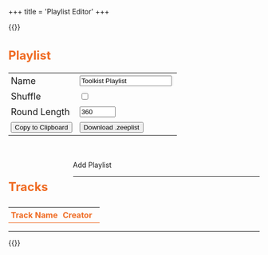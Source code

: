 +++
title = 'Playlist Editor'
+++

{{<rawhtml>}}
<script src="https://code.jquery.com/jquery-3.6.0.min.js"></script>
<script src="https://cdnjs.cloudflare.com/ajax/libs/jqueryui/1.13.2/jquery-ui.min.js"></script>
<script src='/toolkist_playlist.js'></script>
<script src='/toolkist_fs.js'></script>

<style>
    h2{
        font-size: 24px;
        color: rgb(239, 107, 35);
    }

    td{
        font-size: 18px;
        padding: 5px;
        padding-right: 10px;
        
    }

    .ui-sortable td
    {
        cursor: grab;
    }

    .ui-sortable td:active
    {
        cursor: grabbing;
    }

    .ui-sortable button
    {
        display: inline-block;
        padding: 4px 4px;
        background-color: rgb(251, 59, 25);
        color: white;
        border: none;
        cursor: pointer;
        border-radius: 4px;
        transition: background-color 0.1s ease-in-out;
        font-family: 'Righteous';
        font-weight: 300;
        font-size: 18px;
    }

    .ui-sortable button:hover
    {
        background-color: rgb(239, 107, 35);
    }

    #tracks
    {
        margin-top: 50px;
    }

    #playlistTable th
    {
        text-align: left;
        padding: 5px;
        border-bottom: 1px solid rgb(239, 107, 35);
        color: rgb(239, 107, 35);
    }
    #playlistTable td:nth-child(2)
    {
        border-left: 1px solid rgb(239, 107, 35);
        border-right: 1px solid rgb(239, 107, 35);
    }
    #playlistTable tr:nth-child(even)
    {
        background-color: rgb(34,34,34);
    }
</style>

<div id='content'>
    <div id='properties'>
        <h2>Playlist</h2>
        <table>
            <tr><td>Name</td><td><input style='color:black' type='text' id='playlist_name' value='Toolkist Playlist'/></td></tr>
            <tr><td>Shuffle</td><td><input style='color:black' type='checkbox' id='playlist_shuffle'/></td></tr>
            <tr><td>Round Length</td><td><input id='playlist_roundtime' style='color:black' type='number' value='360' min='120' max='3600'/></td></tr>
            <tr><td><input class='standardButton'type='button' id='download_to_file' onclick='copyToClipboard()' value='Copy to Clipboard'></input></td><td><input class='standardButton' type='button' id='download_to_file' onclick='downloadToFile()' value='Download .zeeplist'></input></td></tr>
        </table>
    </div>
    <div id='tracks'>
        <h2 style='float:left; padding-right: 50px; line-height: 40px'>Tracks</h2>
        <div class='fileInputButton' id='playlist_input_container'>
            <label class='standardButton' for='toolkist_fs_text_input'>Add Playlist</label>       
        </div>
        <hr>
        <div id='playlist_editor'>
            <table id='playlistTable' style='width: 100%'>
                <thead><th>Track Name</th><th>Creator</th><th></th></thead>
                <tbody></tbody>
            </table>
        </div>
        <hr>
    </div>    
</div>

<script>
    var mainPlaylist = new toolkist_playlist.Playlist();
    toolkist_fs.textFileInput('playlist_input_container', function(filename, content)
    {
        var ps = new toolkist_playlist.Playlist().fromJSON(content);

        if(ps != undefined)
        {
            for (const level of ps.levels) {
                mainPlaylist.addLevel(level);
            }

            populateTable();
        }
    });

    function populateTable() {
        const tbody = $("#playlistTable tbody");
        tbody.empty(); // Clear existing table rows

        // Iterate through the levels in mainPlaylist and add rows to the table
        mainPlaylist.levels.forEach((level, index) => {
            const row = $("<tr>");
            row.data("level", level);
            row.append($("<td>").text(level.Name));
            row.append($("<td>").text(level.Author));
            const removeButton = $("<button>").text("Remove").click(() => removeEntry(index));
            row.append($("<td>").append(removeButton));
            tbody.append(row);
        });
    }

    // Function to remove an entry from mainPlaylist
    function removeEntry(index) {
        mainPlaylist.levels.splice(index, 1);
        populateTable();
    }

    function copyToClipboard()
    {
        mainPlaylist.name = $('#playlist_name').val();
        mainPlaylist.shuffle = $('#playlist_shuffle').is(':checked')
        mainPlaylist.roundLength = Number($('#playlist_roundtime').val());
        toolkist_fs.copyToClipboard(mainPlaylist.toJSON()); 
    }

    function downloadToFile()
    {
        mainPlaylist.name = $('#playlist_name').val();
        mainPlaylist.shuffle = $('#playlist_shuffle').is(':checked')
        mainPlaylist.roundLength = Number($('#playlist_roundtime').val());
        toolkist_fs.directDownload(mainPlaylist.name + ".zeeplist", mainPlaylist.toJSON()); 
    }

    // Make the table sortable
    $("#playlistTable tbody").sortable({
        update: function(event, ui) {
            const reorderedLevels = [];

            $(this).find("tr").each(function() {
                const levelData = $(this).data("level");
                reorderedLevels.push(levelData);
            });

            mainPlaylist.levels = reorderedLevels;
            console.log(mainPlaylist);
        }
    });

    $("#playlistTable tbody").disableSelection();
</script>
{{</rawhtml>}}